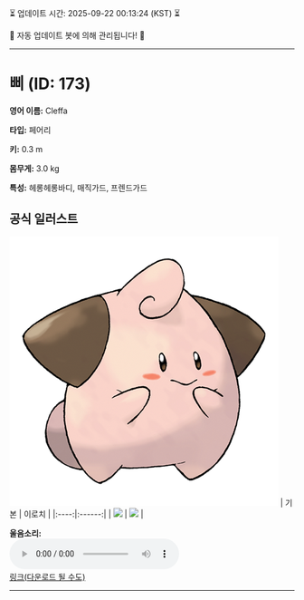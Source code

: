 
⏳ 업데이트 시간: 2025-09-22 00:13:24 (KST) ⏳

🤖 자동 업데이트 봇에 의해 관리됩니다! 🤖

---

# 삐 (ID: 173)
**영어 이름:** Cleffa

**타입:** 페어리

**키:** 0.3 m

**몸무게:** 3.0 kg

**특성:** 헤롱헤롱바디, 매직가드, 프렌드가드

## 공식 일러스트
![](https://raw.githubusercontent.com/PokeAPI/sprites/master/sprites/pokemon/other/official-artwork/173.png)
| 기본 | 이로치 |
|:----:|:------:|
| <img src="http://play.pokemonshowdown.com/sprites/ani/cleffa.gif" width="200"> | <img src="http://play.pokemonshowdown.com/sprites/ani-shiny/cleffa.gif" width="200"> |

**울음소리:**<br><audio controls src="https://raw.githubusercontent.com/PokeAPI/cries/main/cries/pokemon/latest/173.ogg"></audio><br> [링크(다운로드 될 수도)](https://raw.githubusercontent.com/PokeAPI/cries/main/cries/pokemon/latest/173.ogg)


---
